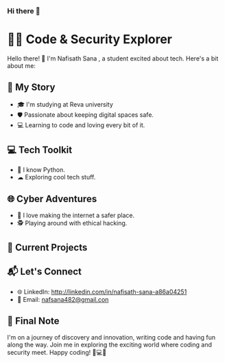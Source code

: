 ### Hi there 👋

# 👨‍💻 Code & Security Explorer

Hello there! 👋 I'm Nafisath Sana , a student excited about tech. Here's a bit about me:

## 📘 My Story

- 🎓 I'm studying at Reva university 
- 🛡 Passionate about keeping digital spaces safe.
- 💻 Learning to code and loving every bit of it.

## 💻 Tech Toolkit

- 🌈 I know Python.
- ☁ Exploring cool tech stuff.

## 🌐 Cyber Adventures

- 🔐 I love making the internet a safer place.
- 🕵 Playing around with ethical hacking.

## 🚀 Current Projects


## 📬 Let's Connect

- 🌐 LinkedIn: http://linkedin.com/in/nafisath-sana-a86a04251
- 📧 Email: nafsana482@gmail.con

## 🚀 Final Note

I'm on a journey of discovery and innovation, writing code and having fun along the way. Join me in exploring the exciting world where coding and security meet. Happy coding! 🚀💻✨
